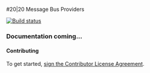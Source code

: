 #20|20 Message Bus Providers

[![Build status](https://ci.appveyor.com/api/projects/status/6p2lsonrck17qcmc?svg=true)](https://ci.appveyor.com/project/2020IP/twentytwenty-messagebus-providers)

### Documentation coming...

#### Contributing
To get started, [sign the Contributor License Agreement](https://www.clahub.com/agreements/2020IP/TwentyTwenty.MessageBus.Providers).

